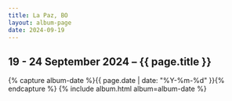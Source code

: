 ```yaml
---
title: La Paz, BO
layout: album-page
date: 2024-09-19
---
```

## 19 - 24 September 2024 – {{ page.title }}
{% capture album-date %}{{ page.date | date: "%Y-%m-%d" }}{% endcapture %}
{% include album.html album=album-date %}